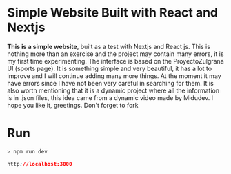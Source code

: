 # Simple Website Built with React and Nextjs

**This is a simple website**, built as a test with Nextjs and React js. This is nothing more than an exercise and the project may contain many errors, it is my first time experimenting. The interface is based on the ProyectoZulgrana UI (sports page). It is something simple and very beautiful, it has a lot to improve and I will continue adding many more things. At the moment it may have errors since I have not been very careful in searching for them. It is also worth mentioning that it is a dynamic project where all the information is in .json files, this idea came from a dynamic video made by Midudev. I hope you like it, greetings. Don't forget to fork


# Run

```js
> npm run dev
```

```css
http://localhost:3000
```
